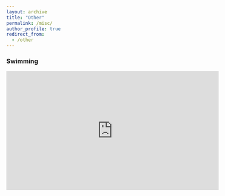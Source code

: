 ```yaml
---
layout: archive
title: "Other"
permalink: /misc/
author_profile: true
redirect_from:
  - /other
---
```


### Swimming

<iframe width="560" height="315" src="https://www.youtube.com/embed/IEU-PM9lktA?start=10173" title="YouTube video player" frameborder="0" allow="accelerometer; autoplay; clipboard-write; encrypted-media; gyroscope; picture-in-picture" allowfullscreen></iframe>






